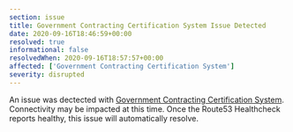 ```yaml
---
section: issue
title: Government Contracting Certification System Issue Detected
date: 2020-09-16T18:46:59+00:00
resolved: true
informational: false
resolvedWhen: 2020-09-16T18:57:57+00:00
affected: ['Government Contracting Certification System']
severity: disrupted
---
```

An issue was dectected with [Government Contracting Certification System](https://certify.sba.gov).  Connectivity may be impacted at this time.  Once the Route53 Healthcheck reports healthy, this issue will automatically resolve.
